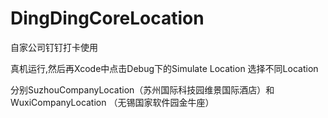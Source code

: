 # DingDingCoreLocation

自家公司钉钉打卡使用

真机运行,然后再Xcode中点击Debug下的Simulate Location 选择不同Location 

分别SuzhouCompanyLocation（苏州国际科技园维景国际酒店）和WuxiCompanyLocation （无锡国家软件园金牛座）
